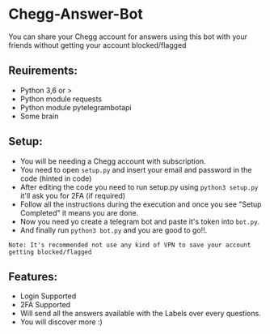 # Chegg-Answer-Bot
You can share your Chegg account for answers using this bot with your friends without getting your account blocked/flagged
## Reuirements: ##
  * Python 3,6 or >
  * Python module requests
  * Python module pytelegrambotapi
  * Some brain

## Setup: ##
* You will be needing a Chegg account with subscription.
* You need to open `setup.py` and insert your email and password in the code (hinted in code)
* After editing the code you need to run setup.py using `python3 setup.py` it'll ask you for 2FA (if required)
* Follow all the instructions during the execution and once you see "Setup Completed" it means you are done.
* Now you need yo create a telegram bot and paste it's token into `bot.py`.
* And finally run `python3 bot.py` and you are good to go!!.

`Note: It's recommended not use any kind of VPN to save your account getting blocked/flagged`


## Features: ##
  * Login Supported
  * 2FA Supported
  * Will send all the answers available with the Labels over every questions.
  * You will discover more :)
